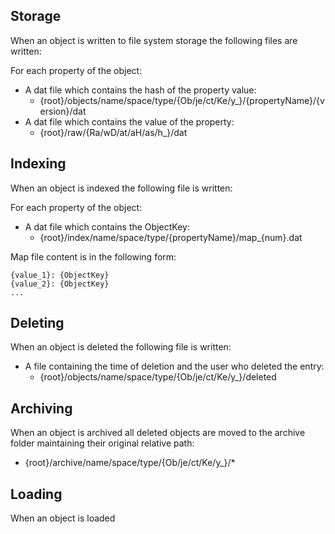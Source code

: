 ## Storage
When an object is written to file system storage the following files are written:

For each property of the object:
- A dat file which contains the hash of the property value:
  - {root}/objects/name/space/type/{Ob/je/ct/Ke/y_}/{propertyName}/{version}/dat
- A dat file which contains the value of the property:
  - {root}/raw/{Ra/wD/at/aH/as/h_}/dat

## Indexing

When an object is indexed the following file is written:

For each property of the object:
- A dat file which contains the ObjectKey:
  - {root}/index/name/space/type/{propertyName}/map_{num}.dat
  
Map file content is in the following form:

```
{value_1}: {ObjectKey}
{value_2}: {ObjectKey}
...
```

## Deleting

When an object is deleted the following file is written:
- A file containing the time of deletion and the user who deleted the entry:
  - {root}/objects/name/space/type/{Ob/je/ct/Ke/y_}/deleted

## Archiving

When an object is archived all deleted objects are moved to the archive folder maintaining their original relative path:
- {root}/archive/name/space/type/{Ob/je/ct/Ke/y_}/*

## Loading

When an object is loaded 